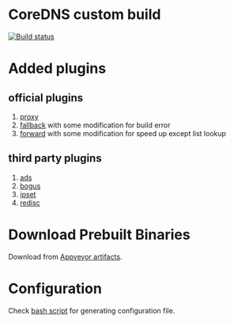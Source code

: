 # CoreDNS custom build

[![Build status](https://ci.appveyor.com/api/projects/status/e2y1n3k3wwiei0bs?svg=true)](https://ci.appveyor.com/project/missdeer/coredns-custom-build)

# Added plugins

## official plugins

1. [proxy](https://github.com/coredns/proxy) 
2. [fallback](https://github.com/coredns/fallback) with some modification for build error
3. [forward](https://github.com/coredns/coredns/tree/master/plugin/forward) with some modification for speed up except list lookup

## third party plugins

1. [ads](https://github.com/c-mueller/ads) 
2. [bogus](https://github.com/missdeer/bogus)
3. [ipset](https://github.com/missdeer/ipset)
4. [redisc](https://github.com/miekg/redis)

# Download Prebuilt Binaries

Download from [Appveyor artifacts](https://ci.appveyor.com/project/missdeer/coredns-custom-build).

# Configuration

Check [bash script](https://gist.github.com/missdeer/5c7c82b5b67f8afb41cfd43d51b82c2d) for generating configuration file. 
